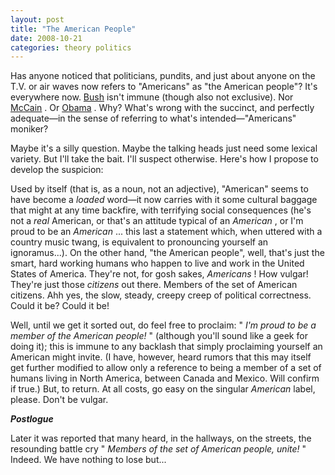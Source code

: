 ```yaml
---
layout: post
title: "The American People"
date: 2008-10-21
categories: theory politics
---
```


Has anyone noticed that politicians, pundits, and just about anyone on the T.V.
or air waves now refers to "Americans" as "the American people"? It's
everywhere now. [Bush](http://www.kentucky.com/473/story/559362.html) isn't
immune (though also not exclusive). Nor 
[McCain](http://nptelegraph.com/articles/2008/10/19/news/50000889.txt) . Or 
[Obama](http://www.barackobama.com/2008/09/18/unite_the_american_people.php) . 
Why? What's wrong with the succinct, and perfectly adequate&mdash;in the sense
of referring to what's intended&mdash;"Americans" moniker?

Maybe it's a silly question. Maybe the talking heads just need some lexical
variety. But I'll take the bait. I'll suspect otherwise. Here's how I propose
to develop the suspicion:

Used by itself (that is, as a noun, not an adjective), "American" seems to have
become a _loaded_ word&mdash;it now carries with it some cultural baggage that
might at any time backfire, with terrifying social consequences (he's not a 
_real_ American, or that's an attitude typical of an _American_ , or I'm proud
to be an _American_ ... this last a statement which, when uttered with a
country music twang, is equivalent to pronouncing yourself an ignoramus...). On
the other hand, "the American people", well, that's just the smart, hard working
humans who happen to live and work in the United States of America. They're
not, for gosh sakes, _Americans_ ! How vulgar! They're just those _citizens_
 out there. Members of the set of American citizens. Ahh yes, the slow,
steady, creepy creep of political correctness. Could it be? Could it be!

Well, until we get it sorted out, do feel free to proclaim: " _I'm proud to be a
member of the American people!_ " (although you'll sound like a geek for doing
it); this is immune to any backlash that simply proclaiming yourself an American
might invite. (I have, however, heard rumors that this may itself get further
modified to allow only a reference to being a member of a set of humans living
in North America, between Canada and Mexico. Will confirm if true.) But, to
return. At all costs, go easy on the singular _American_ label, please. 
Don't be vulgar. 

_**Postlogue**_ 

Later it was reported that many heard, in the hallways, on the streets, the
resounding battle cry " _Members of the set of American people, unite!_ " 
Indeed. We have nothing to lose
but...
